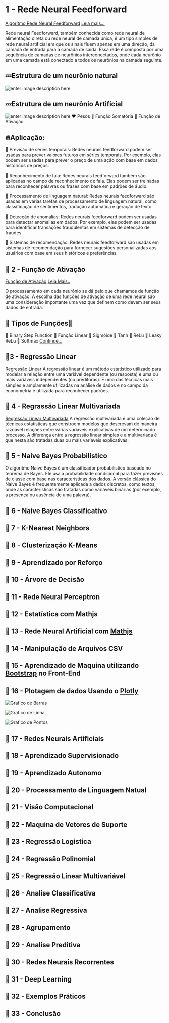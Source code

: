 ﻿# 1 - Rede Neural Feedforward
[Algoritmo Rede Neural Feedforward](https://github.com/agnjuniorlima/inteligencia-artificial-javascript/blob/master/01-rede-neural-feedforward/index.js)
[Leia mais...](http://www2.decom.ufop.br/imobilis/wp-content/uploads/2012/06/03_Feedforward-e-Backpropagation1.pdf)
 
Rede neural Feedforward, também conhecida como rede neural de alimentação direta ou rede neural de camada única, é um tipo simples de rede neural artificial em que os sinais fluem apenas em uma direção, da camada de entrada para a camada de saída. Essa rede é composta por uma sequência de camadas de neurônios interconectados, onde cada neurônio em uma camada está conectado a todos os neurônios na camada seguinte.

## :zzz:Estrutura de um neurônio natural
![enter image description here](https://static.mundoeducacao.uol.com.br/mundoeducacao/2019/10/1-partes-do-neuronio.jpg)

## :zzz:Estrutura de um neurônio Artificial
![enter image description here](https://github.com/agnjuniorlima/inteligencia-artificial-javascript/blob/master/01-rede-neural-feedforward/Feedforward.png?raw=true)
:heart: Pesos
:green_heart: Função Somatória
:yellow_heart: Função de Ativação
## :fire:Aplicação:
:running: Previsão de séries temporais: Redes neurais feedforward podem ser usadas para prever valores futuros em séries temporais. Por exemplo, elas podem ser usadas para prever o preço de uma ação com base em dados históricos de preços.
    
:running: Reconhecimento de fala: Redes neurais feedforward também são aplicadas no campo de reconhecimento de fala. Elas podem ser treinadas para reconhecer palavras ou frases com base em padrões de áudio.
    
:running: Processamento de linguagem natural: Redes neurais feedforward são usadas em várias tarefas de processamento de linguagem natural, como classificação de sentimentos, tradução automática e geração de texto.
    
:running: Detecção de anomalias: Redes neurais feedforward podem ser usadas para detectar anomalias em dados. Por exemplo, elas podem ser usadas para identificar transações fraudulentas em sistemas de detecção de fraudes.
    
:running: Sistemas de recomendação: Redes neurais feedforward são usadas em sistemas de recomendação para fornecer sugestões personalizadas aos usuários com base em seus históricos e preferências.


## :running: 2 - Função de Ativação
[Função de Ativação](https://github.com/agnjuniorlima/inteligencia-artificial-javascript/blob/master/02-funcoes-de-ativacao/index.js)
[Leia Mais..](http://www2.decom.ufop.br/imobilis/redes-neurais-funcoes-de-ativacao/)

O processamento em cada neurônio se dá pelo que chamamos de função de ativação. A escolha das funções de ativação de uma rede neural são uma consideração importante uma vez que definem como devem ser seus dados de entrada.
## :rocket: Tipos de Funções:rocket:
:feet: Binary Step Function
:feet: Função Linear
:feet: Sigmóide
:feet: Tanh
:feet: ReLu
:feet: Leaky ReLu
:feet: Softmax
[Continue...](https://www.deeplearningbook.com.br/funcao-de-ativacao/#:~:text=A%20fun%C3%A7%C3%A3o%20de%20ativa%C3%A7%C3%A3o%20%C3%A9%20a%20transforma%C3%A7%C3%A3o%20n%C3%A3o%20linear%20que,simplesmente%20fazem%20uma%20transforma%C3%A7%C3%A3o%20linear.)




## :running:3 - Regressão Linear
[Regressão Linear](https://github.com/agnjuniorlima/inteligencia-artificial-javascript/tree/master/03-regressao-linear-simples)
A regressão linear é um método estatístico utilizado para modelar a relação entre uma variável dependente (ou resposta) e uma ou mais variáveis independentes (ou preditoras). É uma das técnicas mais simples e amplamente utilizadas na análise de dados e no campo da econometria e utilizada para reconhecer padrões.

## :running: 4 - Regrassão Linear Multivariada
[Regressão Linear Multivariada](https://github.com/agnjuniorlima/inteligencia-artificial-javascript/blob/master/04-regressao-linear-multivariada/multivariate-regression.js)
A regressão multivariada é uma coleção de técnicas estatísticas que constroem modelos que descrevam de maneira razoável relações entre várias variáveis explicativas de um determinado processo.
A diferença entre a regressão linear simples e a multivariada é que nesta são tratadas duas ou mais variáveis explicativas.

## :running: 5 - Naive Bayes Probabilistico

O algoritmo Naive Bayes é um classificador probabilístico baseado no teorema de Bayes. Ele usa a probabilidade condicional para fazer previsões de classe com base nas características dos dados. A versão clássica do Naive Bayes é frequentemente aplicada a dados discretos, como textos, onde as características são tratadas como variáveis binárias (por exemplo, a presença ou ausência de uma palavra).


## :running: 6 - Naive Bayes Classificativo


## :running: 7 - K-Nearest Neighbors


## :running: 8 - Clusterização K-Means


## :running: 9 - Aprendizado por Reforço


## :running: 10 - Árvore de Decisão


## :running: 11 - Rede Neural Perceptron


## :running: 12 - Estatística com Mathjs


## :running: 13 - Rede Neural Artificial com [Mathjs](https://mathjs.org/)

## :running: 14 - Manipulação de Arquivos CSV

## :running: 15 - Aprendizado de Maquina utilizando [Bootstrap](https://getbootstrap.com/) no Front-End

## :running: 16 - Plotagem de dados Usando o [Plotly](https://plotly.com/)

![Grafico de Barras](https://github.com/agnjuniorlima/inteligencia-artificial-javascript/blob/master/16-plotagem-de-dados/img_plot/grafico_barras.jpg?raw=true)

![Grafico de Linha](https://raw.githubusercontent.com/agnjuniorlima/inteligencia-artificial-javascript/98f424180861f6c91928e06db4dc03324e9607c6/16-plotagem-de-dados/img_plot/grafico_linha.jpg)

![Grafico de Pontos](https://raw.githubusercontent.com/agnjuniorlima/inteligencia-artificial-javascript/98f424180861f6c91928e06db4dc03324e9607c6/16-plotagem-de-dados/img_plot/grafico_pontos.jpg)

## :running: 17 - Redes Neurais Artificiais

## :running: 18 - Aprendizado Supervisionado

## :running: 19 - Aprendizado Autonomo

## :running: 20 - Processamento de  Linguagem Natual

## :running: 21 - Visão Computacional 
## :running: 22 -  Maquina de Vetores de Suporte
## :running: 23 - Regressão Logistica
## :running: 24 -  Regressão Polinomial
## :running: 25 - Regressão Linear Multivariável
## :running: 26 - Analise Classificativa 
## :running: 27 - Analise Regressiva
## :running: 28 - Agrupamento
## :running: 29 - Analise Preditiva
## :running: 30 - Redes Neurais Recorrentes
## :running: 31 -  Deep Learning
## :running: 32 -  Exemplos Práticos
## :running: 33 -  Conclusão
